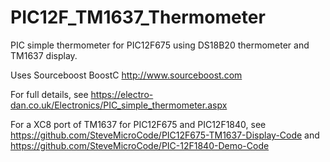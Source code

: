 # PIC12F_TM1637_Thermometer
PIC simple thermometer for PIC12F675 using DS18B20 thermometer and TM1637 display.

Uses Sourceboost BoostC http://www.sourceboost.com

For full details, see https://electro-dan.co.uk/Electronics/PIC_simple_thermometer.aspx

For a XC8 port of TM1637 for PIC12F675 and PIC12F1840, see https://github.com/SteveMicroCode/PIC12F675-TM1637-Display-Code and https://github.com/SteveMicroCode/PIC-12F1840-Demo-Code

